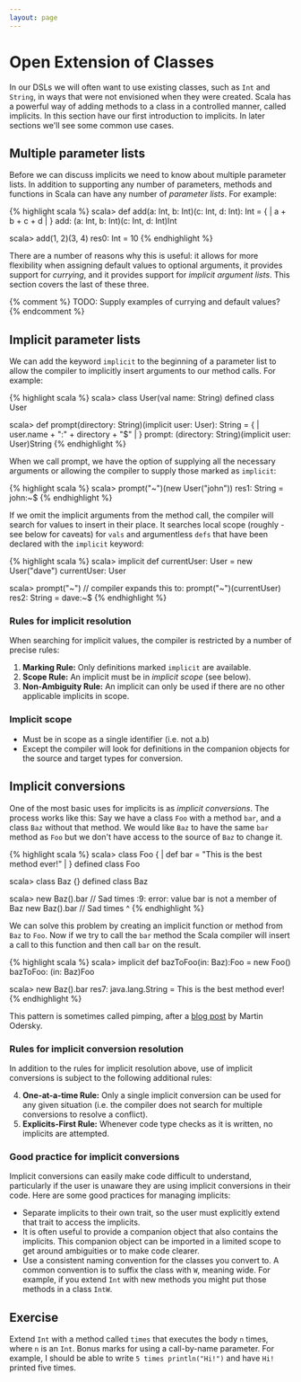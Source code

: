 ```yaml
---
layout: page
---
```


# Open Extension of Classes

In our DSLs we will often want to use existing classes, such as `Int` and `String`, in ways that were not envisioned when they were created. Scala has a powerful way of adding methods to a class in a controlled manner, called implicits. In this section have our first introduction to implicits. In later sections we'll see some common use cases.

## Multiple parameter lists

Before we can discuss implicits we need to know about multiple parameter lists. In addition to supporting any number of parameters, methods and functions in Scala can have any number of *parameter lists*. For example:

{% highlight scala %}
scala> def add(a: Int, b: Int)(c: Int, d: Int): Int = {
     |   a + b + c + d
     | }
add: (a: Int, b: Int)(c: Int, d: Int)Int

scala> add(1, 2)(3, 4)
res0: Int = 10
{% endhighlight %}

There are a number of reasons why this is useful: it allows for more flexibility when assigning default values to optional arguments, it provides support for *currying*, and it provides support for *implicit argument lists*. This section covers the last of these three.

{% comment %}
TODO: Supply examples of currying and default values?
{% endcomment %}

## Implicit parameter lists

We can add the keyword `implicit` to the beginning of a parameter list to allow the compiler to implicitly insert arguments to our method calls. For example:

{% highlight scala %}
scala> class User(val name: String)
defined class User

scala> def prompt(directory: String)(implicit user: User): String = {
     |   user.name + ":" + directory + "$"
     | }
prompt: (directory: String)(implicit user: User)String
{% endhighlight %}

When we call prompt, we have the option of supplying all the necessary arguments or allowing the compiler to supply those marked as `implicit`:

{% highlight scala %}
scala> prompt("~")(new User("john"))
res1: String = john:~$
{% endhighlight %}

If we omit the implicit arguments from the method call, the compiler will search for values to insert in their place. It searches local scope (roughly - see below for caveats) for `vals` and argumentless `defs` that have been declared with the `implicit` keyword:

{% highlight scala %}
scala> implicit def currentUser: User = new User("dave")
currentUser: User

scala> prompt("~") // compiler expands this to: prompt("~")(currentUser)
res2: String = dave:~$
{% endhighlight %}

### Rules for implicit resolution

When searching for implicit values, the compiler is restricted by a number of precise rules:

 1. **Marking Rule:** Only definitions marked `implicit` are available.
 2. **Scope Rule:** An implicit must be in *implicit scope* (see below).
 3. **Non-Ambiguity Rule:** An implicit can only be used if there are no other applicable implicits in scope.

### Implicit scope

 - Must be in scope as a single identifier (i.e. not a.b)
 - Except the compiler will look for definitions in the companion objects for the source and target types
   for conversion.


## Implicit conversions

One of the most basic uses for implicits is as *implicit conversions*. The process works like this: Say we have a class `Foo` with a method `bar`, and a class `Baz` without that method. We would like `Baz` to have the same `bar` method as `Foo` but we don't have access to the source of `Baz` to change it.

{% highlight scala %}
scala> class Foo {
     |   def bar = "This is the best method ever!"
     | }
defined class Foo

scala> class Baz {}
defined class Baz

scala> new Baz().bar // Sad times
<console>:9: error: value bar is not a member of Baz
              new Baz().bar // Sad times
                        ^
{% endhighlight %}

We can solve this problem by creating an implicit function or method from `Baz` to `Foo`. Now if we try to call the `bar` method the Scala compiler will insert a call to this function and then call `bar` on the result.

{% highlight scala %}
scala> implicit def bazToFoo(in: Baz):Foo = new Foo()
bazToFoo: (in: Baz)Foo

scala> new Baz().bar
res7: java.lang.String = This is the best method ever!
{% endhighlight %}

This pattern is sometimes called pimping, after a [blog post](http://www.artima.com/weblogs/viewpost.jsp?thread=179766) by Martin Odersky.

### Rules for implicit conversion resolution

In addition to the rules for implicit resolution above, use of implicit conversions is subject to the following additional rules:

 4. **One-at-a-time Rule:** Only a single implicit conversion can be used for any given situation
    (i.e. the compiler does not search for multiple conversions to resolve a conflict).
 5. **Explicits-First Rule:** Whenever code type checks as it is written, no implicits are attempted.

### Good practice for implicit conversions

Implicit conversions can easily make code difficult to understand, particularly if the user is unaware they are using implicit conversions in their code. Here are some good practices for managing implicits:

- Separate implicits to their own trait, so the user must explicitly extend that trait to access the implicits.
- It is often useful to provide a companion object that also contains the implicits. This companion object can be imported in a limited scope to get around ambiguities or to make code clearer.
- Use a consistent naming convention for the classes you convert to. A common convention is to suffix the class with `W`, meaning wide. For example, if you extend `Int` with new methods you might put those methods in a class `IntW`.


## Exercise

Extend `Int` with a method called `times` that executes the body `n` times, where `n` is an `Int`. Bonus marks for using a call-by-name parameter. For example, I should be able to write `5 times println("Hi!")` and have `Hi!` printed five times.
